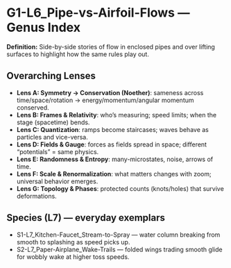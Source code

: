 # G1-L6_Pipe-vs-Airfoil-Flows — Genus Index
**Definition:** Side-by-side stories of flow in enclosed pipes and over lifting surfaces to highlight how the same rules play out.
## Overarching Lenses

- **Lens A: Symmetry -> Conservation (Noether)**: sameness across time/space/rotation → energy/momentum/angular momentum conserved.
- **Lens B: Frames & Relativity**: who’s measuring; speed limits; when the stage (spacetime) bends.
- **Lens C: Quantization**: ramps become staircases; waves behave as particles and vice-versa.
- **Lens D: Fields & Gauge**: forces as fields spread in space; different “potentials” = same physics.
- **Lens E: Randomness & Entropy**: many-microstates, noise, arrows of time.
- **Lens F: Scale & Renormalization**: what matters changes with zoom; universal behavior emerges.
- **Lens G: Topology & Phases**: protected counts (knots/holes) that survive deformations.

## Species (L7) — everyday exemplars
- S1-L7_Kitchen-Faucet_Stream-to-Spray — water column breaking from smooth to splashing as speed picks up.
- S2-L7_Paper-Airplane_Wake-Trails — folded wings trading smooth glide for wobbly wake at higher toss speeds.
